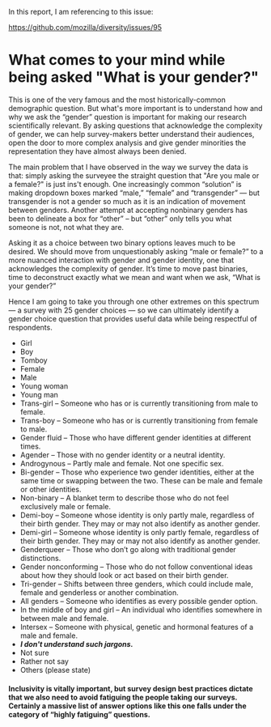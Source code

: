 In this report, I am referencing to this issue:

https://github.com/mozilla/diversity/issues/95

# What comes to your mind while being asked "What is your gender?"

This is one of the very famous and the most historically-common demographic question. But what's more important is to understand how and why we ask the “gender” question is important for making our research scientifically relevant. By asking questions that acknowledge the complexity of gender, we can help survey-makers better understand their audiences, open the door to more complex analysis and give gender minorities the representation they have almost always been denied.

The main problem that I have observed in the way we survey the data is that: simply asking the surveyee the straight question that "Are you male or a female?" is just ins't enough. One increasingly common “solution” is making dropdown boxes marked “male,” “female” and “transgender” — but transgender is not a gender so much as it is an indication of movement between genders. Another attempt at accepting nonbinary genders has been to delineate a box for “other” – but “other” only tells you what someone is not, not what they are.

Asking it as a choice between two binary options leaves much to be desired. We should move from unquestionably asking “male or female?” to a more nuanced interaction with gender and gender identity, one that acknowledges the complexity of gender. It’s time to move past binaries, time to deconstruct exactly what we mean and want when we ask, “What is your gender?”

Hence I am going to take you through one other extremes on this spectrum — a survey with 25 gender choices — so we can ultimately identify a gender choice question that provides useful data while being respectful of respondents.

- Girl
- Boy
- Tomboy
- Female
- Male
- Young woman
- Young man
- Trans-girl – Someone who has or is currently transitioning from male to
female.
- Trans-boy – Someone who has or is currently transitioning from female to
male.
- Gender fluid – Those who have different gender identities at different
times.
- Agender – Those with no gender identity or a neutral identity.
- Androgynous – Partly male and female. Not one specific sex.
- Bi-gender – Those who experience two gender identities, either at the same
time or swapping between the two. These can be male and female or other
identities.
- Non-binary – A blanket term to describe those who do not feel exclusively
male or female.
- Demi-boy – Someone whose identity is only partly male, regardless of their
birth gender. They may or may not also identify as another gender.
- Demi-girl – Someone whose identity is only partly female, regardless of
their birth gender. They may or may not also identify as another gender.
- Genderqueer – Those who don’t go along with traditional gender
distinctions.
- Gender nonconforming – Those who do not follow conventional ideas about
how they should look or act based on their birth gender.
- Tri-gender – Shifts between three genders, which could include male,
female and genderless or another combination.
- All genders – Someone who identifies as every possible gender option.
- In the middle of boy and girl – An individual who identifies somewhere in
between male and female.
- Intersex – Someone with physical, genetic and hormonal features of a male
and female.
- _**I don't understand such jargons.**_
- Not sure
- Rather not say
- Others (please state)

#### Inclusivity is vitally important, but survey design best practices dictate that we also need to avoid fatiguing the people taking our surveys. Certainly a massive list of answer options like this one falls under the category of “highly fatiguing” questions.
